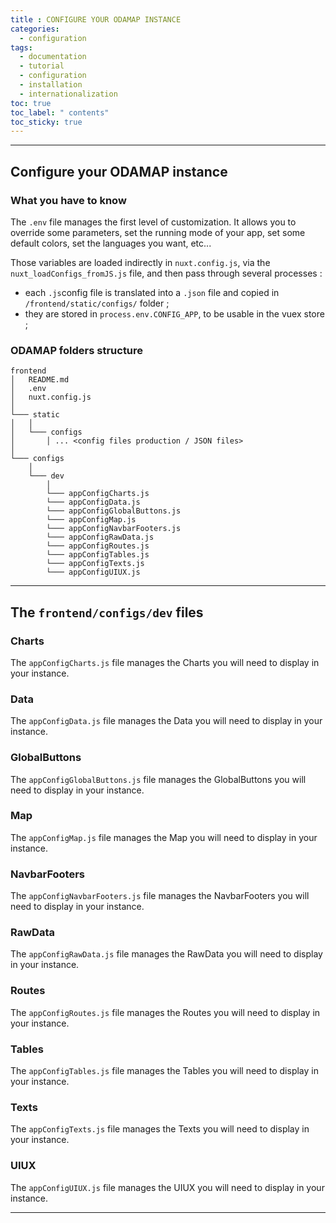 ```yaml
---
title : CONFIGURE YOUR ODAMAP INSTANCE
categories:
  - configuration
tags:
  - documentation
  - tutorial
  - configuration
  - installation
  - internationalization
toc: true
toc_label: " contents"
toc_sticky: true
---
```


--------

## Configure your ODAMAP instance
 
### What you have to know

The `.env` file manages the first level of customization. It allows you to override some parameters, set the running mode of your app, set some default colors, set the languages you want, etc...

Those variables are loaded indirectly in `nuxt.config.js`, via the `nuxt_loadConfigs_fromJS.js` file, and then pass through several processes : 

- each `.js`config file is translated into a `.json` file and copied in `/frontend/static/configs/` folder ;
- they are stored in `process.env.CONFIG_APP`, to be usable in the vuex store ;


### ODAMAP folders structure

```shell
frontend
│   README.md
│   .env
│   nuxt.config.js
│
└─── static
│   │
│   └─── configs
│       │ ... <config files production / JSON files>
│
└─── configs
    │
    └─── dev
        │
        └─── appConfigCharts.js
        └─── appConfigData.js
        └─── appConfigGlobalButtons.js
        └─── appConfigMap.js
        └─── appConfigNavbarFooters.js
        └─── appConfigRawData.js
        └─── appConfigRoutes.js
        └─── appConfigTables.js
        └─── appConfigTexts.js
        └─── appConfigUIUX.js

```

-------

## The `frontend/configs/dev` files


### Charts

The `appConfigCharts.js` file manages the Charts you will need to display in your instance.


### Data

The `appConfigData.js` file manages the Data you will need to display in your instance.


### GlobalButtons

The `appConfigGlobalButtons.js` file manages the GlobalButtons you will need to display in your instance.


### Map

The `appConfigMap.js` file manages the Map you will need to display in your instance.


### NavbarFooters

The `appConfigNavbarFooters.js` file manages the NavbarFooters you will need to display in your instance.


### RawData

The `appConfigRawData.js` file manages the RawData you will need to display in your instance.


### Routes

The `appConfigRoutes.js` file manages the Routes you will need to display in your instance.


### Tables

The `appConfigTables.js` file manages the Tables you will need to display in your instance.


### Texts

The `appConfigTexts.js` file manages the Texts you will need to display in your instance.


### UIUX

The `appConfigUIUX.js` file manages the UIUX you will need to display in your instance.



------------

<br>
<br>
